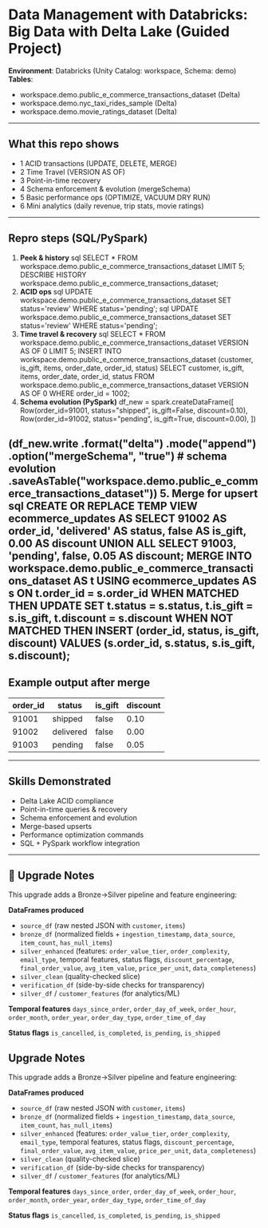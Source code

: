 # Data Management with Databricks: Big Data with Delta Lake (Guided Project)

**Environment**: Databricks (Unity Catalog: workspace, Schema: demo)  
**Tables**: 
- workspace.demo.public_e_commerce_transactions_dataset (Delta)
- workspace.demo.nyc_taxi_rides_sample (Delta)
- workspace.demo.movie_ratings_dataset (Delta)

---

## What this repo shows
- 1 ACID transactions (UPDATE, DELETE, MERGE)
- 2 Time Travel (VERSION AS OF)
- 3 Point-in-time recovery
- 4 Schema enforcement & evolution (mergeSchema)
- 5 Basic performance ops (OPTIMIZE, VACUUM DRY RUN)
- 6 Mini analytics (daily revenue, trip stats, movie ratings)

---

## Repro steps (SQL/PySpark)

1. **Peek & history**
sql SELECT * FROM workspace.demo.public_e_commerce_transactions_dataset LIMIT 5; DESCRIBE HISTORY workspace.demo.public_e_commerce_transactions_dataset;
2. **ACID ops**
sql UPDATE workspace.demo.public_e_commerce_transactions_dataset SET status='review' WHERE status='pending';
sql UPDATE workspace.demo.public_e_commerce_transactions_dataset SET status='review' WHERE status='pending';
3. **Time travel & recovery**
sql SELECT * FROM workspace.demo.public_e_commerce_transactions_dataset VERSION AS OF 0 LIMIT 5;
INSERT INTO workspace.demo.public_e_commerce_transactions_dataset (customer, is_gift, items, order_date, order_id, status)
SELECT customer, is_gift, items, order_date, order_id, status
FROM workspace.demo.public_e_commerce_transactions_dataset VERSION AS OF 0
WHERE order_id = 1002;
4. **Schema evolution (PySpark)**
df_new = spark.createDataFrame([
    Row(order_id=91001, status="shipped", is_gift=False, discount=0.10),
    Row(order_id=91002, status="pending", is_gift=True,  discount=0.00),
])

(df_new.write
  .format("delta")
  .mode("append")
  .option("mergeSchema", "true")  # schema evolution
  .saveAsTable("workspace.demo.public_e_commerce_transactions_dataset"))
  5. **Merge for upsert**
  sql CREATE OR REPLACE TEMP VIEW ecommerce_updates AS SELECT 91002 AS order_id, 'delivered' AS status, false AS is_gift, 0.00 AS discount UNION ALL SELECT 91003, 'pending', false, 0.05 AS discount;
  MERGE INTO workspace.demo.public_e_commerce_transactions_dataset AS t
USING ecommerce_updates AS s
ON t.order_id = s.order_id
WHEN MATCHED THEN UPDATE SET
  t.status   = s.status,
  t.is_gift  = s.is_gift,
  t.discount = s.discount
WHEN NOT MATCHED THEN INSERT (order_id, status, is_gift, discount)
VALUES (s.order_id, s.status, s.is_gift, s.discount);
---

## Example output after merge

 order_id | status     | is_gift | discount |
----------|-----------|---------|----------|
 91001    | shipped   | false   | 0.10     |
 91002    | delivered | false   | 0.00     |
 91003    | pending   | false   | 0.05     |

---

## Skills Demonstrated
- Delta Lake ACID compliance
- Point-in-time queries & recovery
- Schema enforcement and evolution
- Merge-based upserts
- Performance optimization commands
- SQL + PySpark workflow integration

---

## 🚀 Upgrade Notes

This upgrade adds a Bronze→Silver pipeline and feature engineering:

**DataFrames produced**
- `source_df` (raw nested JSON with `customer`, `items`)
- `bronze_df` (normalized fields + `ingestion_timestamp`, `data_source`, `item_count`, `has_null_items`)
- `silver_enhanced` (features: `order_value_tier`, `order_complexity`, `email_type`, temporal features, status flags, `discount_percentage`, `final_order_value`, `avg_item_value`, `price_per_unit`, `data_completeness`)
- `silver_clean` (quality-checked slice)
- `verification_df` (side-by-side checks for transparency)
- `silver_df` / `customer_features` (for analytics/ML)

**Temporal features**
`days_since_order`, `order_day_of_week`, `order_hour`, `order_month`, `order_year`, `order_day_type`, `order_time_of_day`

**Status flags**
`is_cancelled`, `is_completed`, `is_pending`, `is_shipped`

## Upgrade Notes

This upgrade adds a Bronze→Silver pipeline and feature engineering:

**DataFrames produced**
- `source_df` (raw nested JSON with `customer`, `items`)
- `bronze_df` (normalized fields + `ingestion_timestamp`, `data_source`, `item_count`, `has_null_items`)
- `silver_enhanced` (features: `order_value_tier`, `order_complexity`, `email_type`, temporal features, status flags, `discount_percentage`, `final_order_value`, `avg_item_value`, `price_per_unit`, `data_completeness`)
- `silver_clean` (quality-checked slice)
- `verification_df` (side-by-side checks for transparency)
- `silver_df` / `customer_features` (for analytics/ML)

**Temporal features**
`days_since_order`, `order_day_of_week`, `order_hour`, `order_month`, `order_year`, `order_day_type`, `order_time_of_day`

**Status flags**
`is_cancelled`, `is_completed`, `is_pending`, `is_shipped`
